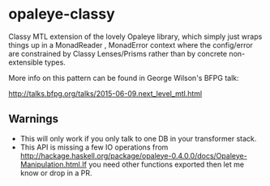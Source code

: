 # opaleye-classy

Classy MTL extension of the lovely Opaleye library, which simply just wraps things up in a MonadReader , MonadError context where the config/error are constrained by Classy Lenses/Prisms rather than by concrete non-extensible types.

More info on this pattern can be found in George Wilson's BFPG talk:

http://talks.bfpg.org/talks/2015-06-09.next_level_mtl.html

## Warnings

  - This will only work if you only talk to one DB in your transformer stack. 
  - This API is missing a few IO operations from http://hackage.haskell.org/package/opaleye-0.4.0.0/docs/Opaleye-Manipulation.html.If you need other functions exported then let me know or drop in a PR.

